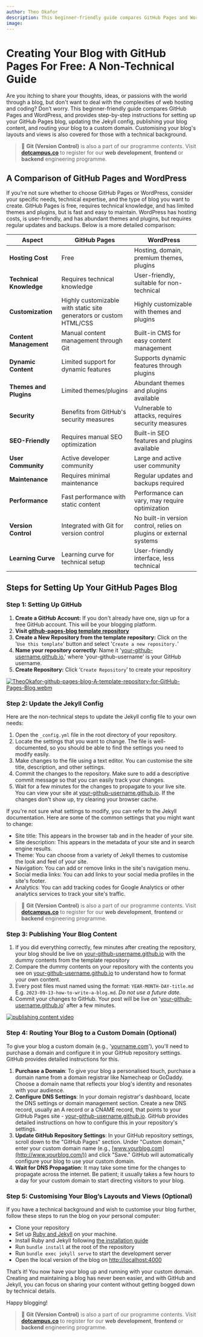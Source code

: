 ```yaml
---
author: Theo Okafor
description: This beginner-friendly guide compares GitHub Pages and WordPress, and provides step-by-step instructions for setting up your GitHub Pages blog, updating the Jekyll config, publishing your blog content, and routing your blog to a custom domain. Customising your blog's layouts and views is also covered for those with a technical background.
image: 
---
```


# Creating Your Blog with GitHub Pages For Free: A Non-Technical Guide

Are you itching to share your thoughts, ideas, or passions with the world through a blog, but don't want to deal with the complexities of web hosting and coding? Don’t worry. This beginner-friendly guide compares GitHub Pages and WordPress, and provides step-by-step instructions for setting up your GitHub Pages blog, updating the Jekyll config, publishing your blog content, and routing your blog to a custom domain. Customising your blog's layouts and views is also covered for those with a technical background.

> 📢 **Git (Version Control)** is also a part of our programme contents. Visit [**dotcampus.co**](http://dotcampus.co) to register for our **web development**, **frontend** or **backend** engineering programme.

## A Comparison of GitHub Pages and WordPress

If you're not sure whether to choose GitHub Pages or WordPress, consider your specific needs, technical expertise, and the type of blog you want to create. GitHub Pages is free, requires technical knowledge, and has limited themes and plugins, but is fast and easy to maintain. WordPress has hosting costs, is user-friendly, and has abundant themes and plugins, but requires regular updates and backups. Below is a more detailed comparison:

| Aspect                   | GitHub Pages                             | WordPress                                    |
|--------------------------|------------------------------------------|----------------------------------------------|
| **Hosting Cost**         | Free                                     | Hosting, domain, premium themes, plugins    |
| **Technical Knowledge**  | Requires technical knowledge             | User-friendly, suitable for non-technical   |
| **Customization**        | Highly customizable with static site generators or custom HTML/CSS | Highly customizable with themes and plugins |
| **Content Management**   | Manual content management through Git    | Built-in CMS for easy content management     |
| **Dynamic Content**      | Limited support for dynamic features     | Supports dynamic features through plugins   |
| **Themes and Plugins**   | Limited themes/plugins                   | Abundant themes and plugins available       |
| **Security**             | Benefits from GitHub's security measures | Vulnerable to attacks, requires security measures |
| **SEO-Friendly**         | Requires manual SEO optimization         | Built-in SEO features and plugins available |
| **User Community**       | Active developer community               | Large and active user community              |
| **Maintenance**          | Requires minimal maintenance             | Regular updates and backups required        |
| **Performance**          | Fast performance with static content     | Performance can vary, may require optimization |
| **Version Control**      | Integrated with Git for version control  | No built-in version control, relies on plugins or external systems |
| **Learning Curve**       | Learning curve for technical setup       | User-friendly interface, less technical      |

## Steps for Setting Up Your GitHub Pages Blog

### **Step 1: Setting Up GitHub**

1. **Create a GitHub Account:** If you don't already have one, sign up for a free GitHub account. This will be your blogging platform.
2. **Visit [github-pages-blog template repository](https://github.com/TheoOkafor/github-pages-blog)**
3. **Create a New Repository from the template repository:** Click on the '`Use this template`' button and select '`Create a new repository.`'
4. **Name your repository correctly**: Name it '[your-github-username.github.io](http://your-github-username.github.io/),' where 'your-github-username' is your GitHub username.
5. **Create Repository:** Click ‘`Create Repository`’ to create your repository

[![TheoOkafor-github-pages-blog-A-template-repository-for-GitHub-Pages-Blog.webm](https://icon-library.com/images/youtube-video-player-icon/youtube-video-player-icon-6.jpg) ](https://github.com/DotCampus/dotcampus.github.io/assets/31534129/9d902360-9ecf-47c9-870d-ffd8629ecb73)

### **Step 2: Update the Jekyll Config**

Here are the non-technical steps to update the Jekyll config file to your own needs:

1. Open the `_config.yml` file in the root directory of your repository.
2. Locate the settings that you want to change. The file is well-documented, so you should be able to find the settings you need to modify easily.
3. Make changes to the file using a text editor. You can customise the site title, description, and other settings.
4. Commit the changes to the repository. Make sure to add a descriptive commit message so that you can easily track your changes.
5. Wait for a few minutes for the changes to propagate to your live site. You can view your site at [your-github-username.github.io](http://your-github-username.github.io/). If the changes don't show up, try clearing your browser cache.

If you're not sure what settings to modify, you can refer to the Jekyll documentation.
Here are some of the common settings that you might want to change:

- Site title: This appears in the browser tab and in the header of your site.
- Site description: This appears in the metadata of your site and in search engine results.
- Theme: You can choose from a variety of Jekyll themes to customise the look and feel of your site.
- Navigation: You can add or remove links in the site's navigation menu.
- Social media links: You can add links to your social media profiles in the site's footer.
- Analytics: You can add tracking codes for Google Analytics or other analytics services to track your site's traffic.

> 📢 **Git (Version Control)** is also a part of our programme contents. Visit [**dotcampus.co**](http://dotcampus.co) to register for our **web development**, **frontend** or **backend** engineering programme.

### **Step 3: Publishing Your Blog Content**

1. If you did everything correctly, few minutes after creating the repository, your blog should be live on [your-github-username.github.io](http://your-github-username.github.io/) with the dummy contents from the template repository
2. Compare the dummy contents on your repository with the contents you see on [your-github-username.github.io](http://your-github-username.github.io/) to understand how to format your own content.
3. Every post files must named using the format: `YEAR-MONTH-DAY-title.md` E.g. `2023-09-13-how-to-write-a-blog.md`. *Do not use a future date.*
4. Commit your changes to GitHub. Your post will be live on '[your-github-username.github.io](http://your-github-username.github.io/)' after a few minutes.

[![publishing content video](https://icon-library.com/images/youtube-video-player-icon/youtube-video-player-icon-6.jpg)](https://github.com/DotCampus/dotcampus.github.io/assets/31534129/4c6a5b36-5941-49a2-bf4a-4b556986a45d)

### Step 4: Routing Your Blog to a Custom Domain (Optional)

To give your blog a custom domain (e.g., '[yourname.com](http://yourname.com/)'), you'll need to purchase a domain and configure it in your GitHub repository settings. GitHub provides detailed instructions for this.

1. **Purchase a Domain**: To give your blog a personalised touch, purchase a domain name from a domain registrar like Namecheap or GoDaddy. Choose a domain name that reflects your blog's identity and resonates with your audience.
2. **Configure DNS Settings**: In your domain registrar's dashboard, locate the DNS settings or domain management section. Create a new DNS record, usually an A record or a CNAME record, that points to your GitHub Pages site -  [your-github-username.github.io](http://your-github-username.github.io/). GitHub provides detailed instructions on how to configure this in your repository's settings.
3. **Update GitHub Repository Settings**: In your GitHub repository settings, scroll down to the "GitHub Pages" section. Under "Custom domain," enter your custom domain name (e.g., [www.yourblog.com](http://www.yourblog.com/)) and click "Save." GitHub will automatically configure your blog to use your custom domain.
4. **Wait for DNS Propagation**: It may take some time for the changes to propagate across the internet. Be patient; it usually takes a few hours to a day for your custom domain to start directing visitors to your blog.

### Step 5: Customising Your Blog’s Layouts and Views (Optional)

If you have a technical background and wish to customise your blog further, follow these steps to run the blog on your personal computer:

- Clone your repository
- Set up [Ruby and Jekyll](https://jekyllrb.com/docs/installation/) on your machine.
- Install Ruby and Jekyll following [the installation guide](https://jekyllrb.com/docs/installation/)
- Run `bundle install` at the root of the repository
- Run `bundle exec jekyll serve` to start the development server
- Open the local version of the blog on [http://localhost:4000](http://localhost:4000/)

That’s it! You now have your blog up and running with your custom domain. Creating and maintaining a blog has never been easier, and with GitHub and Jekyll, you can focus on sharing your content without getting bogged down by technical details.

Happy blogging!

> 📢 **Git (Version Control)** is also a part of our programme contents. Visit [**dotcampus.co**](http://dotcampus.co) to register for our **web development**, **frontend** or **backend** engineering programme.
